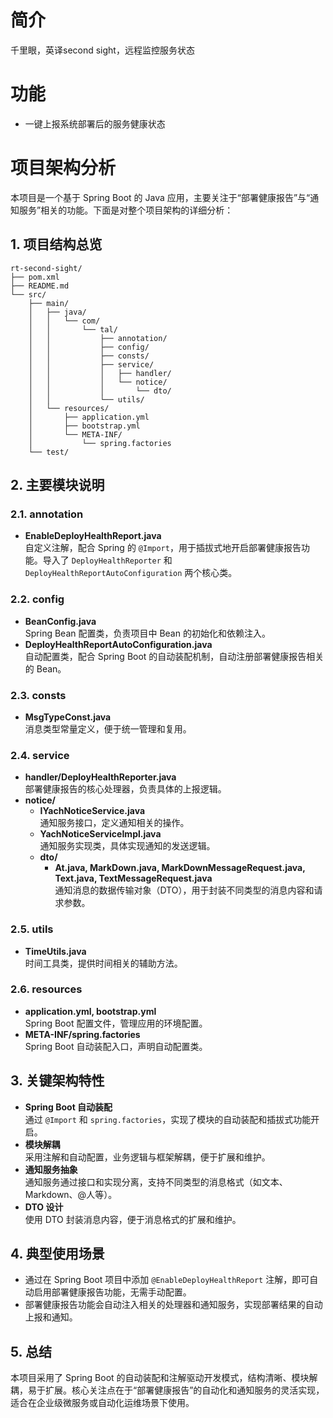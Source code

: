 # 简介
千里眼，英译second sight，远程监控服务状态

# 功能
- 一键上报系统部署后的服务健康状态

# 项目架构分析

本项目是一个基于 Spring Boot 的 Java 应用，主要关注于“部署健康报告”与“通知服务”相关的功能。下面是对整个项目架构的详细分析：

## 1. 项目结构总览

```
rt-second-sight/
├── pom.xml
├── README.md
└── src/
    ├── main/
    │   ├── java/
    │   │   └── com/
    │   │       └── tal/
    │   │           ├── annotation/
    │   │           ├── config/
    │   │           ├── consts/
    │   │           ├── service/
    │   │           │   ├── handler/
    │   │           │   └── notice/
    │   │           │       └── dto/
    │   │           └── utils/
    │   └── resources/
    │       ├── application.yml
    │       ├── bootstrap.yml
    │       └── META-INF/
    │           └── spring.factories
    └── test/
```

## 2. 主要模块说明

### 2.1. annotation
- **EnableDeployHealthReport.java**  
  自定义注解，配合 Spring 的 `@Import`，用于插拔式地开启部署健康报告功能。导入了 `DeployHealthReporter` 和 `DeployHealthReportAutoConfiguration` 两个核心类。

### 2.2. config
- **BeanConfig.java**  
  Spring Bean 配置类，负责项目中 Bean 的初始化和依赖注入。
- **DeployHealthReportAutoConfiguration.java**  
  自动配置类，配合 Spring Boot 的自动装配机制，自动注册部署健康报告相关的 Bean。

### 2.3. consts
- **MsgTypeConst.java**  
  消息类型常量定义，便于统一管理和复用。

### 2.4. service
- **handler/DeployHealthReporter.java**  
  部署健康报告的核心处理器，负责具体的上报逻辑。
- **notice/**  
  - **IYachNoticeService.java**  
    通知服务接口，定义通知相关的操作。
  - **YachNoticeServiceImpl.java**  
    通知服务实现类，具体实现通知的发送逻辑。
  - **dto/**  
    - **At.java, MarkDown.java, MarkDownMessageRequest.java, Text.java, TextMessageRequest.java**  
      通知消息的数据传输对象（DTO），用于封装不同类型的消息内容和请求参数。

### 2.5. utils
- **TimeUtils.java**  
  时间工具类，提供时间相关的辅助方法。

### 2.6. resources
- **application.yml, bootstrap.yml**  
  Spring Boot 配置文件，管理应用的环境配置。
- **META-INF/spring.factories**  
  Spring Boot 自动装配入口，声明自动配置类。

## 3. 关键架构特性

- **Spring Boot 自动装配**  
  通过 `@Import` 和 `spring.factories`，实现了模块的自动装配和插拔式功能开启。
- **模块解耦**  
  采用注解和自动配置，业务逻辑与框架解耦，便于扩展和维护。
- **通知服务抽象**  
  通知服务通过接口和实现分离，支持不同类型的消息格式（如文本、Markdown、@人等）。
- **DTO 设计**  
  使用 DTO 封装消息内容，便于消息格式的扩展和维护。

## 4. 典型使用场景

- 通过在 Spring Boot 项目中添加 `@EnableDeployHealthReport` 注解，即可自动启用部署健康报告功能，无需手动配置。
- 部署健康报告功能会自动注入相关的处理器和通知服务，实现部署结果的自动上报和通知。

## 5. 总结

本项目采用了 Spring Boot 的自动装配和注解驱动开发模式，结构清晰、模块解耦，易于扩展。核心关注点在于“部署健康报告”的自动化和通知服务的灵活实现，适合在企业级微服务或自动化运维场景下使用。

